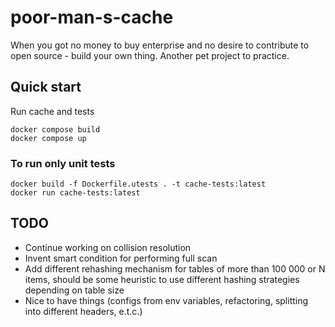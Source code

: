 # poor-man-s-cache
When you got no money to buy enterprise and no desire to contribute to open source - build your own thing. Another pet project to practice.

## Quick start

Run cache and tests
```
docker compose build
docker compose up
```



### To run only unit tests
```
docker build -f Dockerfile.utests . -t cache-tests:latest
docker run cache-tests:latest
```

## TODO
- Continue working on collision resolution
- Invent smart condition for performing full scan
- Add different rehashing mechanism for tables of more than 100 000 or N items, should be some heuristic to use different hashing strategies depending on table size
- Nice to have things (configs from env variables, refactoring, splitting into different headers, e.t.c.)